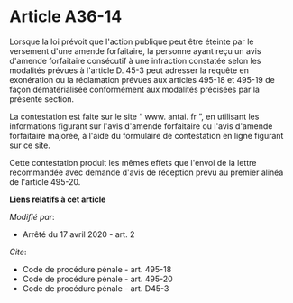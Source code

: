 # Article A36-14

Lorsque la loi prévoit que l'action publique peut être éteinte par le versement d'une amende forfaitaire, la personne ayant
reçu un avis d'amende forfaitaire consécutif à une infraction constatée selon les modalités prévues à l'article D. 45-3 peut
adresser la requête en exonération ou la réclamation prévues aux articles 495-18 et 495-19 de façon dématérialisée
conformément aux modalités précisées par la présente section. 

La contestation est faite sur le site “  www. antai. fr ”, en utilisant les informations figurant sur l'avis d'amende
forfaitaire ou l'avis d'amende forfaitaire majorée, à l'aide du formulaire de contestation en ligne figurant sur ce site. 

Cette contestation produit les mêmes effets que l'envoi de la lettre recommandée avec demande d'avis de réception prévu au
premier alinéa de l'article 495-20.

**Liens relatifs à cet article**

_Modifié par_:

  - Arrêté du 17 avril 2020 - art. 2

_Cite_:

  - Code de procédure pénale - art. 495-18
  - Code de procédure pénale - art. 495-20
  - Code de procédure pénale - art. D45-3
